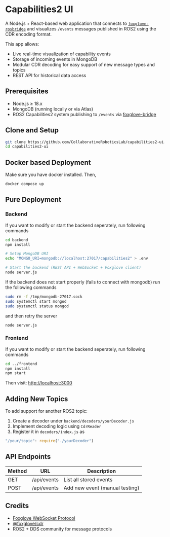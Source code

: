 # Capabilities2 UI

A Node.js + React-based web application that connects to [`foxglove-rosbridge`](https://github.com/foxglove/ros-foxglove-bridge) and visualizes `/events` messages published in ROS2 using the CDR encoding format.

This app allows:
- Live real-time visualization of capability events
- Storage of incoming events in MongoDB
- Modular CDR decoding for easy support of new message types and topics
- REST API for historical data access


## Prerequisites

- Node.js ≥ 18.x
- MongoDB (running locally or via Atlas)
- ROS2 Capabilities2 system publishing to `/events` via [foxglove-bridge](https://github.com/foxglove/ros-foxglove-bridge)

## Clone and Setup

```bash
git clone https://github.com/CollaborativeRoboticsLab/capabilities2-ui.git
cd capabilities2-ui
```

## Docker based Deployment

Make sure you have docker installed. Then,

```sh
docker compose up
```

## Pure Deployment

### Backend

If you want to modify or start the backend seperately, run following commands

```bash
cd backend
npm install

# Setup MongoDB URI
echo "MONGO_URI=mongodb://localhost:27017/capabilities2" > .env

# Start the backend (REST API + WebSocket + Foxglove client)
node server.js
```

If the backend does not start properly (fails to connect with mongodb) run the following commands

```sh
sudo rm -f /tmp/mongodb-27017.sock
sudo systemctl start mongod
sudo systemctl status mongod
```

and then retry the server

```sh
node server.js
```


### Frontend

If you want to modify or start the backend seperately, run following commands

```bash
cd ../frontend
npm install
npm start
```

Then visit: [http://localhost:3000](http://localhost:3000)

## Adding New Topics

To add support for another ROS2 topic:

1. Create a decoder under `backend/decoders/yourDecoder.js`
2. Implement decoding logic using `CdrReader`
3. Register it in `decoders/index.js` as 

```js
"/your/topic": require("./yourDecoder")
```


## API Endpoints

| Method | URL         | Description                    |
| ------ | ----------- | ------------------------------ |
| GET    | /api/events | List all stored events         |
| POST   | /api/events | Add new event (manual testing) |


## Credits

* [Foxglove WebSocket Protocol](https://foxglove.dev/docs/websocket)
* [@foxglove/cdr](https://www.npmjs.com/package/@foxglove/cdr)
* ROS2 + DDS community for message protocols
